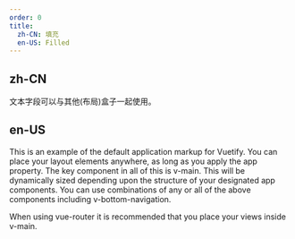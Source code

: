 ```yaml
---
order: 0
title:
  zh-CN: 填充
  en-US: Filled
---
```


## zh-CN

文本字段可以与其他(布局)盒子一起使用。

## en-US

This is an example of the default application markup for Vuetify. You can place your layout elements anywhere, as long as you apply the app property. The key component in all of this is v-main. This will be dynamically sized depending upon the structure of your designated app components. You can use combinations of any or all of the above components including v-bottom-navigation.

When using vue-router it is recommended that you place your views inside v-main.
